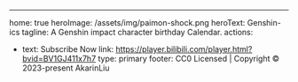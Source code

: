 ---
home: true
heroImage: /assets/img/paimon-shock.png
heroText: Genshin-ics
tagline: A Genshin impact character birthday Calendar.
actions:
  - text: Subscribe Now
    link: https://player.bilibili.com/player.html?bvid=BV1GJ411x7h7
    type: primary 
footer: CC0 Licensed | Copyright © 2023-present AkarinLiu
